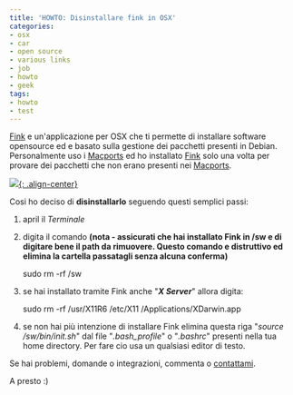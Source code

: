 ```yaml
---
title: 'HOWTO: Disinstallare fink in OSX'
categories:
- osx
- car
- open source
- various links
- job
- howto
- geek
tags:
- howto
- test
---
```

[Fink](http://www.finkproject.org) e un'applicazione per OSX che ti permette
di installare software opensource ed e basato sulla gestione dei pacchetti
presenti in Debian. Personalmente uso i [Macports](http://www.macports.org/)
ed ho installato [Fink](http://www.finkproject.org) solo una volta per provare
dei pacchetti che non erano presenti nei [Macports](http://www.macports.org/).

[![]({{site.url}}/images/fink_logo.png){: .align-center}]({{site.url}}/images/fink_logo.png)

  
Cosi ho deciso di **disinstallarlo** seguendo questi semplici passi:

  1. april il _Terminale_
  2. digita il comando **(nota - assicurati che hai installato Fink in /sw e di digitare bene il path da rimuovere. Questo comando e distruttivo ed elimina la cartella passatagli senza alcuna conferma)**
    
        sudo rm -rf /sw

  

  3. se hai installato tramite Fink anche "**_X Server_**" allora digita: 
    
        sudo rm -rf /usr/X11R6 /etc/X11 /Applications/XDarwin.app

  

  4. se non hai più intenzione di installare Fink elimina questa riga "_source /sw/bin/init.sh_" dal file "_.bash_profile_" o "_.bashrc_" presenti nella tua home directory. Per fare cio usa un qualsiasi editor di testo.
  

  
Se hai problemi, domande o integrazioni, commenta o
[contattami]({{site.url}}/chi-e-diegor/).

A presto :)

